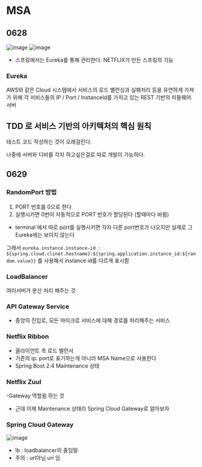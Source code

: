 # MSA
## 0628

![image](https://user-images.githubusercontent.com/46432606/176067434-8cf39f80-f476-41de-9e54-0dcf37fe0ebc.png)
![image](https://user-images.githubusercontent.com/46432606/176067583-b0806001-2a28-4f64-9d16-ee1d6243fe12.png)

- 스프링에서는 Eureka를 통해 관리한다. NETFLIX가 만든 스프링의 기능 

### Eureka
AWS와 같은 Cloud 시스템에서 서비스의 로드 밸런싱과 실패처리 등을 유연하게 가져가 위해 각 서비스들의 IP / Port / InstanceId를 가지고 있는 REST 기반의 미들웨어 서버


## TDD 로 서비스 기반의 아키텍처의 핵심 원칙 
테스트 코드 작성하는 것이 오래걸린다. 

나중에 서버와 디비를 각자 하고싶은걸로 따로 개발이 가능하다. 


## 0629

### RandomPort 방법
1. PORT 번호를 0으로 한다
2. 실행시키면 0번이 자동적으로 PORT 번호가 할당된다 (할때마다 바뀜)

- terminal 에서 따로 port를 실행시키면 각자 다른 port번호가 나오지만 실제로 그 Eureka에는 보이지 않는다

그래서 `eureka.instance.instance-id : ${spring.cloud.clinet.hostname}:${spring.application.instance_id:${random.value}}`
를 사용해서 instance id를 다르게 표시함

### LoadBalancer 
여러서버가 분산 처리 해주는 것 

### API Gateway Service
- 중앙의 진입로, 모든 마이크로 서비스에 대해 경로를 처리해주는 서비스

### Netflix Ribbon
- 클라이언트 측 로드 밸런서
- 기존의 ip: port로 표기하는게 아니라 MSA Name으로 사용한다
- Spring Boot 2.4 Maintenance 상태 

### Netflix Zuul 
-Gateway 역할을 하는 것 
- 근데 이제 Maintenance 상태라 Spring Cloud Gateway로 알아보자

### Spring Cloud Gateway 
![image](https://user-images.githubusercontent.com/46432606/176425913-8067dcc8-de4f-4f92-adff-cebc9017f4a2.png)

* lb : loadbalancer의 줄임말 
* 주의 : url아님 uri 임
